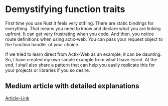 # Demystifying function traits
First time you use Rust it feels very stifling. There are static bindings for everything. That means you need to know and declare what you are linking upfront. It can get very frustrating when you code. And then, you notice route definitions when using actix-web. You can pass your request object to the function handler of your choice.

If we tried to learn direct from Actix-Web as an example, it can be daunting. So, I have created my own simple example from what I have learnt. At the end, I shall also share a pattern that can help you easily replicate this for your projects or libraries if you so desire.

## Medium article with detailed explanations

[Article-Link](https://medium.com/@jayanth.ravindran/learning-by-doing-rust-traits-demystifying-actix-web-function-handlers-63436070c9d8)
